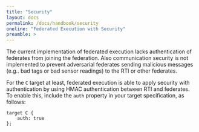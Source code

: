 ```yaml
---
title: "Security"
layout: docs
permalink: /docs/handbook/security
oneline: "Federated Execution with Security"
preamble: >
---
```


The current implementation of federated execution lacks authentication of federates from joining the federation. Also communication security is not implemented to prevent adversarial federates sending malicious messages (e.g.. bad tags or bad sensor readings) to the RTI or other federates.

For the `C` target at least, federated execution is able to apply security with authentication by using HMAC authentication between RTI and federates. To enable this, include the `auth` property in your target specification, as follows:

```lf-c
target C {
    auth: true
};
```